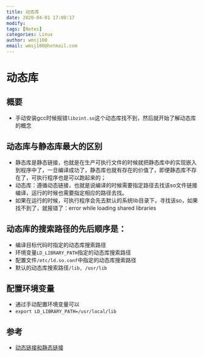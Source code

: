 ```yaml
---
title: 动态库
date: 2020-04-01 17:08:17
modify: 
tags: [Notes]
categories: Linux
author: wmsj100
email: wmsj100@hotmail.com
---
```


# 动态库

## 概要

- 手动安装gcc时候报错`libzint.so`这个动态库找不到，然后就开始了解动态库的概念

## 动态库与静态库最大的区别

- 静态库是静态链接，也就是在生产可执行文件的时候就把静态库中的实现嵌入到程序中了，一旦编译成功了，静态库也就有存在的价值了，即便静态库不存在了，可执行程序也是可以跑起来的；
- 动态库：遵循动态链接，也就是说编译的时候需要指定路径去找该so文件链接编译，运行的时候也需要指定相应的路径去找。
- 如果在运行的时候，可执行程序会先去默认的系统lib目录下，寻找该so，如果找不到了，就报错了：error while loading shared libraries


## 动态库的搜索路径的先后顺序是：

- 编译目标代码时指定的动态库搜索路径
- 环境变量`LD_LIBRARY_PATH`指定的动态库搜索路径
- 配置文件`/etc/ld.so.conf`中指定的动态库搜索路径
- 默认的动态库搜索路径`/lib, /usr/lib`

## 配置环境变量

- 通过手动配置环境变量可以
- `export LD_LIBRARY_PATH=/usr/local/lib`

## 参考

- [动态链接和静态链接](https://www.cnblogs.com/Recan/p/6012305.html)
